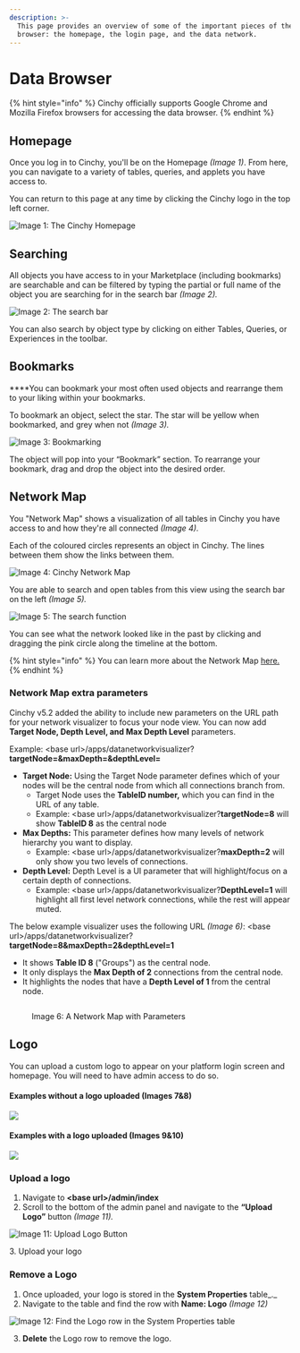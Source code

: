 ```yaml
---
description: >-
  This page provides an overview of some of the important pieces of the data
  browser: the homepage, the login page, and the data network.
---
```


# Data Browser

{% hint style="info" %}
Cinchy officially supports Google Chrome and Mozilla Firefox browsers for accessing the data browser.
{% endhint %}

## Homepage <a href="#my-network" id="my-network"></a>

Once you log in to Cinchy, you'll be on the Homepage _(Image 1)_. From here, you can navigate to a variety of tables, queries, and applets you have access to.

You can return to this page at any time by clicking the Cinchy logo in the top left corner.

![Image 1: The Cinchy Homepage](<../../.gitbook/assets/image (563).png>)

## Searching <a href="#searching" id="searching"></a>

‌All objects you have access to in your Marketplace (including bookmarks) are searchable and can be filtered by typing the partial or full name of the object you are searching for in the search bar _(Image 2)._

![Image 2: The search bar](<../../.gitbook/assets/image (246).png>)

You can also search by object type by clicking on either Tables, Queries, or Experiences in the toolbar.

## Bookmarks <a href="#my-bookmarks" id="my-bookmarks"></a>

**‌**You can bookmark your most often used objects and rearrange them to your liking within your bookmarks.

To bookmark an object, select the star. The star will be yellow when bookmarked, and grey when not _(Image 3)._

![Image 3: Bookmarking](<../../.gitbook/assets/image (611).png>)

The object will pop into your “Bookmark” section. To rearrange your bookmark, drag and drop the object into the desired order.

## Network Map <a href="#my-data-network" id="my-data-network"></a>

You "Network Map" shows a visualization of all tables in Cinchy you have access to and how they're all connected _(Image 4)._

Each of the coloured circles represents an object in Cinchy. The lines between them show the links between them.

![Image 4: Cinchy Network Map](<../../.gitbook/assets/image (532).png>)

You are able to search and open tables from this view using the search bar on the left _(Image 5)._

![Image 5: The search function](<../../.gitbook/assets/image (663).png>)

You can see what the network looked like in the past by clicking and dragging the pink circle along the timeline at the bottom.

{% hint style="info" %}
You can learn more about the Network Map [here.](../additional-guides/application-experiences/network-map/)
{% endhint %}

### Network Map extra parameters

Cinchy v5.2 added the ability to include new parameters on the URL path for your network visualizer to focus your node view. You can now add **Target Node, Depth Level, and Max Depth Level** parameters.

Example: \<base url>/apps/datanetworkvisualizer?**targetNode=\&maxDepth=\&depthLevel=**

* **Target Node:** Using the Target Node parameter defines which of your nodes will be the central node from which all connections branch from.
  * Target Node uses the **TableID number,** which you can find in the URL of any table.
  * Example: \<base url>/apps/datanetworkvisualizer?**targetNode=8** will show **TableID 8** as the central node
* **Max Depths:** This parameter defines how many levels of network hierarchy you want to display.
  * Example: \<base url>/apps/datanetworkvisualizer?**maxDepth=2** will only show you two levels of connections.
* **Depth Level:** Depth Level is a UI parameter that will highlight/focus on a certain depth of connections.
  * Example: \<base url>/apps/datanetworkvisualizer?**DepthLevel=1** will highlight all first level network connections, while the rest will appear muted.

The below example visualizer uses the following URL _(Image 6)_: \<base url>/apps/datanetworkvisualizer?**targetNode=8\&maxDepth=2\&depthLevel=1**

* It shows **Table ID 8** ("Groups") as the central node.
* It only displays the **Max Depth of 2** connections from the central node.
* It highlights the nodes that have a **Depth Level of 1** from the central node.

<figure><img src="../../.gitbook/assets/image (378).png" alt=""><figcaption><p>Image 6: A Network Map with Parameters</p></figcaption></figure>



## Logo

You can upload a custom logo to appear on your platform login screen and homepage. You will need to have admin access to do so.

#### Examples without a logo uploaded (Images 7&8)

<img src="../../.gitbook/assets/image (32).png" alt="" data-size="original">![](<../../.gitbook/assets/image (252).png>)

#### Examples with a logo uploaded (Images 9&10)

<img src="../../.gitbook/assets/image (358).png" alt="" data-size="original">![](<../../.gitbook/assets/image (666).png>)

### Upload a logo

1. Navigate to **\<base url>/admin/index**
2. Scroll to the bottom of the admin panel and navigate to the **“Upload Logo”** button _(Image 11)._

![Image 11: Upload Logo Button](https://lh5.googleusercontent.com/MrswakvG\_xoGCJp2R0wY-YWMs-NhdBeaoBZG5-K37d1fHA0SqaNpLIUFFI1lAph6oAwpzyfpdY-8bObZLhwUt16gCZs5lZ0QzWlWv040lO4wfxkfo8uwJC6JzPLiJLdLloGZLKLt16Yy4lR5FA)

3\. Upload your logo

### Remove a Logo

1. Once uploaded, your logo is stored in the **System Properties** table_._
2. Navigate to the table and find the row with **Name: Logo** _(Image 12)_

![Image 12: Find the Logo row in the System Properties table](<../../.gitbook/assets/image (553).png>)

3. **Delete** the Logo row to remove the logo.
